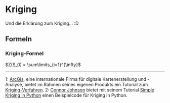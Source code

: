 # Kriging

Und die Erklärung zum Kriging... :D

## Formeln

### Kriging-Formel
$Z(S_0) = \sum\limits_{i=1}^{\infty}$

---


1: [ArcGis](http://www.arcgis.com/features/index.html), eine internationale Firma für digitale Kartenerstellung und -Analyse, bietet im Rahmen seines eigenen Produkts ein Tutorial zum [Kriging-Verfahren](http://desktop.arcgis.com/de/arcmap/10.3/tools/3d-analyst-toolbox/how-kriging-works.htm).
2: [Connor Johnson](https://github.com/cjohnson318) bietet mit seinem Tutorial [Simple Kriging in Python](http://connor-johnson.com/2014/03/20/simple-kriging-in-python/) einen Beispielcode für Kriging in Python.